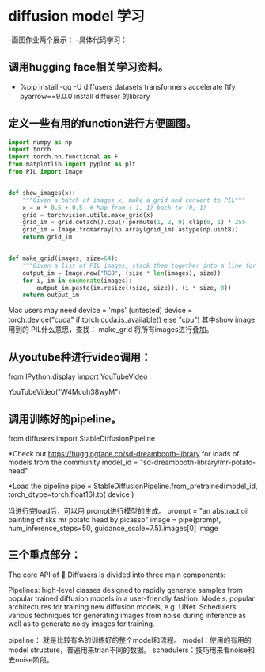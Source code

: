 # diffusion model 学习
-画图作业两个展示：
-具体代码学习：
## 调用hugging face相关学习资料。

- %pip install -qq -U diffusers datasets transformers accelerate ftfy pyarrow==9.0.0 install diffuser 的library

## 定义一些有用的function进行方便画图。

```python
import numpy as np
import torch
import torch.nn.functional as F
from matplotlib import pyplot as plt
from PIL import Image


def show_images(x):
    """Given a batch of images x, make a grid and convert to PIL"""
    x = x * 0.5 + 0.5  # Map from (-1, 1) back to (0, 1)
    grid = torchvision.utils.make_grid(x)
    grid_im = grid.detach().cpu().permute(1, 2, 0).clip(0, 1) * 255
    grid_im = Image.fromarray(np.array(grid_im).astype(np.uint8))
    return grid_im


def make_grid(images, size=64):
    """Given a list of PIL images, stack them together into a line for easy viewing"""
    output_im = Image.new("RGB", (size * len(images), size))
    for i, im in enumerate(images):
        output_im.paste(im.resize((size, size)), (i * size, 0))
    return output_im
```

 Mac users may need device = 'mps' (untested)
device = torch.device("cuda" if torch.cuda.is_available() else "cpu")
其中show image 用到的 PIL什么意思，查找：
make_grid 将所有images进行叠加。

## 从youtube种进行video调用：
from IPython.display import YouTubeVideo

YouTubeVideo("W4Mcuh38wyM")


## 调用训练好的pipeline。
from diffusers import StableDiffusionPipeline

*Check out https://huggingface.co/sd-dreambooth-library for loads of models from the community
model_id = "sd-dreambooth-library/mr-potato-head"

*Load the pipeline
pipe = StableDiffusionPipeline.from_pretrained(model_id, torch_dtype=torch.float16).to(
    device
)

当进行完load后，可以用 prompt进行模型的生成。
prompt = "an abstract oil painting of sks mr potato head by picasso"
image = pipe(prompt, num_inference_steps=50, guidance_scale=7.5).images[0]
image

## 三个重点部分：
The core API of 🤗 Diffusers is divided into three main components:

Pipelines: high-level classes designed to rapidly generate samples from popular trained diffusion models in a user-friendly fashion.
Models: popular architectures for training new diffusion models, e.g. UNet.
Schedulers: various techniques for generating images from noise during inference as well as to generate noisy images for training.

pipeline： 就是比较有名的训练好的整个model和流程。
model：使用的有用的model structure，普遍用来trian不同的数据。
schedulers：技巧用来看noise和去noise阶段。

